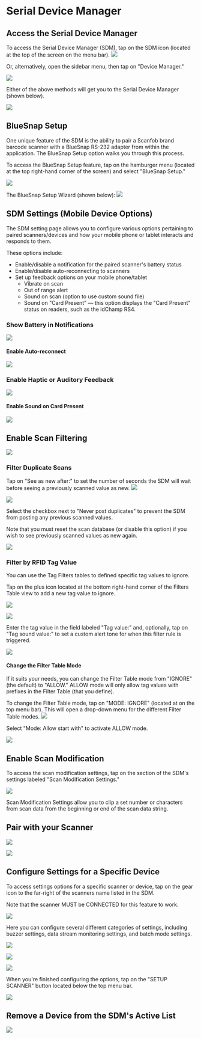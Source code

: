 # Serial Device Manager
## Access the Serial Device Manager
To access the Serial Device Manager (SDM), tap on the SDM icon (located at the top of the screen on the menu bar).
![](https://i.imgur.com/nDq6ckK.png)

Or, alternatively, open the sidebar menu, then tap on "Device Manager."

![](https://i.imgur.com/MKIZ4Yw.png)

Either of the above methods will get you to the Serial Device Manager (shown below).

![](https://i.imgur.com/N75hmxX.png)


## BlueSnap Setup
One unique feature of the SDM is the ability to pair a Scanfob brand barcode scanner with a BlueSnap RS-232 adapter from within the application. The BlueSnap Setup option walks you through this process.

To access the BlueSnap Setup feature, tap on the hamburger menu (located at the top right-hand corner of the screen) and select "BlueSnap Setup."

![](https://i.imgur.com/szTRWmm.png)

The BlueSnap Setup Wizard (shown below):
![](https://i.imgur.com/s8THBNH.png)


## SDM Settings (Mobile Device Options)
The SDM setting page allows you to configure various options pertaining to paired scanners/devices and how your mobile phone or tablet interacts and responds to them.

These options include:
- Enable/disable a notification for the paired scanner's battery status
- Enable/disable auto-reconnecting to scanners
- Set up feedback options on your mobile phone/tablet
  - Vibrate on scan
  - Out of range alert
  - Sound on scan (option to use custom sound file)
  - Sound on "Card Present" —  this option displays the "Card Present" status on readers, such as the idChamp RS4.

### Show Battery in Notifications
![](https://i.imgur.com/NyXx136.png)

#### Enable Auto-reconnect 
![](https://i.imgur.com/meGnNYt.png)

### Enable Haptic or Auditory Feedback
![](https://i.imgur.com/taewMxl.png)
#### Enable Sound on Card Present 
![](https://i.imgur.com/jhv9A0l.png)



## Enable Scan Filtering

![](https://i.imgur.com/lGocwu9.png)

### Filter Duplicate Scans
Tap on "See as new after:" to set the number of seconds the SDM will wait before seeing a previously scanned value as new.
![](https://i.imgur.com/aDLS8LL.png)


![](https://i.imgur.com/0NyNW36.png)

Select the checkbox next to "Never post duplicates" to prevent the SDM from posting any previous scanned values.

Note that you must reset the scan database (or disable this option) if you wish to see previously scanned values as new again.

![](https://i.imgur.com/3zGNFWd.png)
### Filter by RFID Tag Value
You can use the Tag Filters tables to defined specific tag values to ignore.

Tap on the plus icon located at the bottom right-hand corner of the Filters Table view to add a new tag value to ignore.

![](https://i.imgur.com/q9bKA0R.png)


![](https://i.imgur.com/f2LyfgD.png)

Enter the tag value in the field labeled "Tag value:" and, optionally, tap on "Tag sound value:" to set a custom alert tone for when this filter rule is triggered. 

![](https://i.imgur.com/jcxLSjp.png)

#### Change the Filter Table Mode
If it suits your needs, you can change the Filter Table mode from "IGNORE" (the default) to "ALLOW." ALLOW mode will only allow tag values with prefixes in the Filter Table (that you define). 

To change the Filter Table mode, tap on "MODE: IGNORE" (located at on the top menu bar). This will open a drop-down menu for the different Filter Table modes.
![](https://i.imgur.com/PSsBem7.png)

Select "Mode: Allow start with" to activate ALLOW mode.

![](https://i.imgur.com/mJzFp41.png)







## Enable Scan Modification
To access the scan modification settings, tap on the section of the SDM's settings labeled "Scan Modification Settings."

![](https://i.imgur.com/BejfBO3.png)

Scan Modification Settings allow you to clip a set number or characters from scan data from the beginning or end of the scan data string.



## Pair with your Scanner
![](https://i.imgur.com/b2vXrep.png)

![](https://i.imgur.com/BlVpxlA.png)

## Configure Settings for a Specific Device
To access settings options for a specific scanner or device, tap on the gear icon to the far-right of the scanners name listed in the SDM.

Note that the scanner MUST be CONNECTED for this feature to work.

![](https://i.imgur.com/hnMYnOB.png)

Here you can configure several different categories of settings, including buzzer settings, data stream monitoring settings, and batch mode settings.

![](https://i.imgur.com/9Q9TZlu.png)

![](https://i.imgur.com/Um6uhYH.png)

![](https://i.imgur.com/bW6xVsn.png)

When you're finished configuring the options, tap on the "SETUP SCANNER" button located below the top menu bar.

![](https://i.imgur.com/YamRxFM.png)

## Remove a Device from the SDM's Active List

![](https://i.imgur.com/Ow1KLfw.png)



